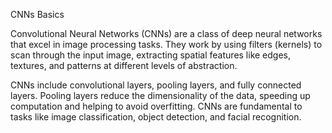 CNNs Basics

Convolutional Neural Networks (CNNs) are a class of deep neural networks that excel in image processing tasks. They work by using filters (kernels) to scan through the input image, extracting spatial features like edges, textures, and patterns at different levels of abstraction.

CNNs include convolutional layers, pooling layers, and fully connected layers. Pooling layers reduce the dimensionality of the data, speeding up computation and helping to avoid overfitting. CNNs are fundamental to tasks like image classification, object detection, and facial recognition.